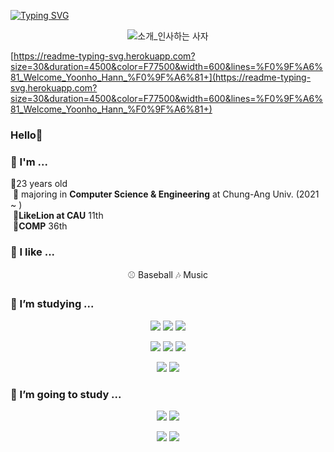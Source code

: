 [![Typing SVG](https://readme-typing-svg.herokuapp.com?size=30&duration=4500&color=F77500&width=600&lines=%F0%9F%A6%81_Welcome_Yoonho_Hann_%F0%9F%A6%81+)](https://git.io/typing-svg)

<div align="center">

![소개_인사하는 사자](https://user-images.githubusercontent.com/81146131/221498526-e2db6afd-e36d-447c-ab58-58069793bedf.gif)

</div>


[https://readme-typing-svg.herokuapp.com?size=30&duration=4500&color=F77500&width=600&lines=%F0%9F%A6%81_Welcome_Yoonho_Hann_%F0%9F%A6%81+](https://readme-typing-svg.herokuapp.com?size=30&duration=4500&color=F77500&width=600&lines=%F0%9F%A6%81_Welcome_Yoonho_Hann_%F0%9F%A6%81+)

### Hello👋

### 👀 I'm ...

🌟23 years old </br>
 🌟 majoring in **Computer Science & Engineering** at Chung-Ang Univ. (2021 ~ )</br>
 🌟**LikeLion at CAU** 11th</br>
 🌟**COMP** 36th</br>

### 🤸 I like ...

<div align=center>
⚾ Baseball
🎶 Music
</div>

### 🌱 I’m studying ...

<div align=center>
<img src="[https://img.shields.io/badge/C++-00599C?style=for-the-badge&logo=C%2B%2B&logoColor=white](https://img.shields.io/badge/C++-00599C?style=for-the-badge&logo=C%2B%2B&logoColor=white)"/></a>
<img src="[https://img.shields.io/badge/Java-007396?style=for-the-badge&logo=java&logoColor=white](https://img.shields.io/badge/Java-007396?style=for-the-badge&logo=java&logoColor=white)"></a>
<img src="[https://img.shields.io/badge/JavaScript-F7DF1E?style=for-the-badge&logo=JavaScript&logoColor=white](https://img.shields.io/badge/JavaScript-F7DF1E?style=for-the-badge&logo=JavaScript&logoColor=white)"></a>

<img src="[https://img.shields.io/badge/Node.js-339933?style=for-the-badge&logo=Node.js&logoColor=white](https://img.shields.io/badge/Node.js-339933?style=for-the-badge&logo=Node.js&logoColor=white)"></a>
<img src="[https://img.shields.io/badge/MySQL-4479A1?style=for-the-badge&logo=MySQL&logoColor=white](https://img.shields.io/badge/MySQL-4479A1?style=for-the-badge&logo=MySQL&logoColor=white)"></a>
<img src="[https://img.shields.io/badge/Amazon](https://img.shields.io/badge/Amazon) EC2-FF9900?style=for-the-badge&logo=Amazon EC2&logoColor=white"></a>

<img src="[https://img.shields.io/badge/Git-F05032?style=for-the-badge&logo=Git&logoColor=white](https://img.shields.io/badge/Git-F05032?style=for-the-badge&logo=Git&logoColor=white)"></a>
<img src="[https://img.shields.io/badge/GitHub-181717?style=for-the-badge&logo=GitHub&logoColor=white](https://img.shields.io/badge/GitHub-181717?style=for-the-badge&logo=GitHub&logoColor=white)"></a>
</div>

### 🌱 I’m going to study ...

<div align=center>
<img src="[https://img.shields.io/badge/Python-3776AB?style=for-the-badge&logo=Python&logoColor=white](https://img.shields.io/badge/Python-3776AB?style=for-the-badge&logo=Python&logoColor=white)"></a>
<img src="[https://img.shields.io/badge/Django-092E20?style=for-the-badge&logo=Django&logoColor=white](https://img.shields.io/badge/Django-092E20?style=for-the-badge&logo=Django&logoColor=white)"></a>

<img src="[https://img.shields.io/badge/Docker-2496ED?style=for-the-badge&logo=Docker&logoColor=white](https://img.shields.io/badge/Docker-2496ED?style=for-the-badge&logo=Docker&logoColor=white)"></a>
<img src="[https://img.shields.io/badge/Amazon](https://img.shields.io/badge/Amazon) ECS-FF9900?style=for-the-badge&logo=Amazon ECS&logoColor=white"></a>

</div>

